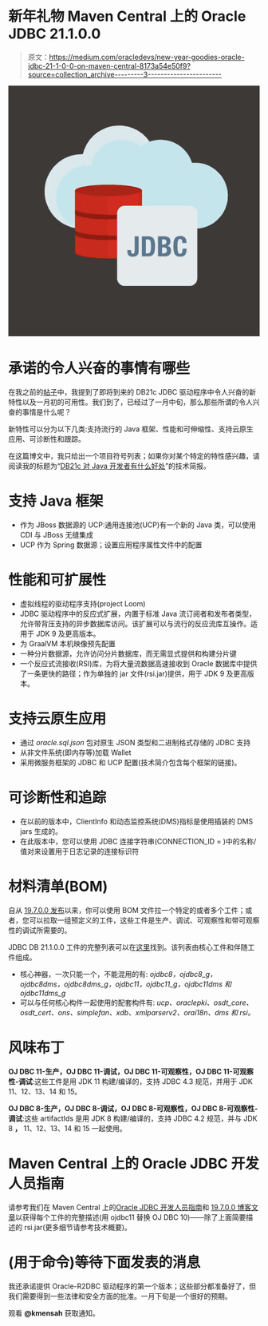 # 新年礼物 Maven Central 上的 Oracle JDBC 21.1.0.0

> 原文：<https://medium.com/oracledevs/new-year-goodies-oracle-jdbc-21-1-0-0-on-maven-central-8173a54e50f9?source=collection_archive---------3----------------------->

![](img/46b1e444f346f3b65f71729210eb79cb.png)

# 承诺的令人兴奋的事情有哪些

在我之前的[帖子](https://kuassimensah.medium.com/oracle-jdbc-19-9-0-0-on-maven-central-2e77840a9861?source=your_stories_page-------------------------------------)中，我提到了即将到来的 DB21c JDBC 驱动程序中令人兴奋的新特性以及一月初的可用性。我们到了，已经过了一月中旬，那么那些所谓的令人兴奋的事情是什么呢？

新特性可以分为以下几类:支持流行的 Java 框架、性能和可伸缩性、支持云原生应用、可诊断性和跟踪。

在这篇博文中，我只给出一个项目符号列表；如果你对某个特定的特性感兴趣，请阅读我的标题为“[DB21c 对 Java 开发者有什么好处](https://www.oracle.com/a/otn/docs/what-is-in-db21c-for-java-developers.pdf)”的技术简报。

# 支持 Java 框架

*   作为 JBoss 数据源的 UCP:通用连接池(UCP)有一个新的 Java 类，可以使用 CDI 与 JBoss 无缝集成
*   UCP 作为 Spring 数据源；设置应用程序属性文件中的配置

# 性能和可扩展性

*   虚拟线程的驱动程序支持(project Loom)
*   JDBC 驱动程序中的反应式扩展，内置于标准 Java 流订阅者和发布者类型，允许带背压支持的异步数据库访问。该扩展可以与流行的反应流库互操作。适用于 JDK 9 及更高版本。
*   为 GraalVM 本机映像预先配置
*   一种分片数据源，允许访问分片数据库，而无需显式提供和构建分片键
*   一个反应式流接收(RSI)库，为将大量流数据高速接收到 Oracle 数据库中提供了一条更快的路径；作为单独的 jar 文件(rsi.jar)提供，用于 JDK 9 及更高版本。

# 支持云原生应用

*   通过 *oracle.sql.json* 包对原生 JSON 类型和二进制格式存储的 JDBC 支持
*   从非文件系统(即内存等)加载 Wallet
*   采用微服务框架的 JDBC 和 UCP 配置(技术简介包含每个框架的链接)。

# 可诊断性和追踪

*   在以前的版本中，ClientInfo 和动态监控系统(DMS)指标是使用插装的 DMS jars 生成的。
*   在此版本中，您可以使用 JDBC 连接字符串(CONNECTION_ID = <value>)中的名称/值对来设置用于日志记录的连接标识符</value>

# 材料清单(BOM)

自从 [19.7.0.0 发布](/oracledevs/your-own-way-oracle-jdbc-drivers-19-7-0-0-on-maven-central-9a7dbb648995)以来，你可以使用 BOM 文件拉一个特定的或者多个工件；或者，您可以拉取一组预定义的工件，这些工件是生产、调试、可观察性和带可观察性的调试所需要的。

JDBC DB 21.1.0.0 工件的完整列表可以在[这里](https://search.maven.org/artifact/com.oracle.database.jdbc/ojdbc-bom/21.1.0.0/pom)找到。该列表由核心工件和伴随工件组成。

*   核心神器，一次只能一个，不能混用的有: *ojdbc8，ojdbc8_g，ojdbc8dms，ojdbc8dms_g，ojdbc11，ojdbc11_g，ojdbc11dms 和 ojdbc11dms_g*
*   可以与任何核心构件一起使用的配套构件有: *ucp、oraclepki、osdt_core、osdt_cert、ons、simplefan、xdb、xmlparserv2、orai18n、dms 和 rsi。*

# 风味布丁

**OJ DBC 11-生产，OJ DBC 11-调试，OJ DBC 11-可观察性，OJ DBC 11-可观察性-调试**:这些工件是用 JDK 11 构建/编译的，支持 JDBC 4.3 规范，并用于 JDK 11、12、13、14 和 15。

**OJ DBC 8-生产，OJ DBC 8-调试，OJ DBC 8-可观察性，OJ DBC 8-可观察性-调试**:这些 artifactIds 是用 JDK 8 构建/编译的，支持 JDBC 4.2 规范，并与 JDK 8 **，** 11、12、13、14 和 15 一起使用。

# Maven Central 上的 Oracle JDBC 开发人员指南

请参考我们在 Maven Central 上的[Oracle JDBC 开发人员指南](https://www.oracle.com/database/technologies/maven-central-guide.html)和 [19.7.0.0 博客文章](/oracledevs/your-own-way-oracle-jdbc-drivers-19-7-0-0-on-maven-central-9a7dbb648995)以获得每个工件的完整描述(用 ojdbc11 替换 OJ DBC 10)——除了上面简要描述的 rsi.jar(更多细节请参考技术概要)。

# (用于命令)等待下面发表的消息

我还承诺提供 Oracle-R2DBC 驱动程序的第一个版本；这些部分都准备好了，但我们需要得到一些法律和安全方面的批准。一月下旬是一个很好的预期。

观看 **@kmensah** 获取通知。
